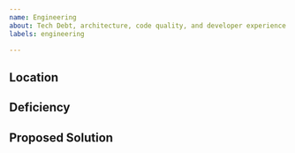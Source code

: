 ```yaml
---
name: Engineering
about: Tech Debt, architecture, code quality, and developer experience.
labels: engineering

---
```


## Location


## Deficiency


## Proposed Solution

